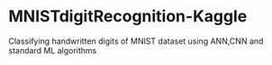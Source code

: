 # MNISTdigitRecognition-Kaggle
Classifying handwritten digits of MNIST dataset using ANN,CNN and standard ML algorithms
